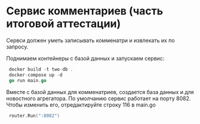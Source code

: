 # Сервис комментариев (часть итоговой аттестации)
Сервси должен уметь записывать комменатри и извлекать их по запросу.

Поднимаем контейнеры с базой данных и запускаем сервис:
``` go
 docker build -t two-db .
 docker-compose up -d
 go run main.go
```
Вместе с базой данных для комменатриев, создается база данных и для новостного агрегатора.
По умолчанию сервис работает на порту 8082.
Чтобы изменить его, отредактируйте строку 116 в main.go
``` go	
 router.Run(":8082")
```
